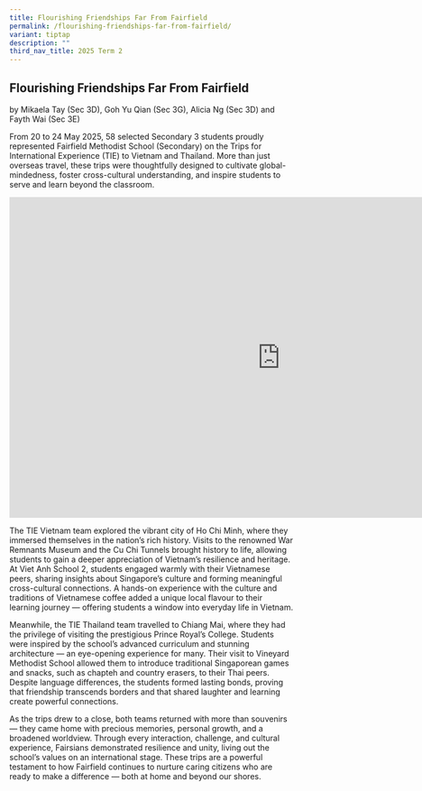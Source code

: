 ```yaml
---
title: Flourishing Friendships Far From Fairfield
permalink: /flourishing-friendships-far-from-fairfield/
variant: tiptap
description: ""
third_nav_title: 2025 Term 2
---
```

<h2>Flourishing Friendships Far From Fairfield</h2>
<p>by Mikaela Tay (Sec 3D), Goh Yu Qian (Sec 3G), Alicia Ng (Sec 3D) and
Fayth Wai (Sec 3E)</p>
<p>From 20 to 24 May 2025, 58 selected Secondary 3 students proudly represented
Fairfield Methodist School (Secondary) on the Trips for International Experience
(TIE) to Vietnam and Thailand. More than just overseas travel, these trips
were thoughtfully designed to cultivate global-mindedness, foster cross-cultural
understanding, and inspire students to serve and learn beyond the classroom.</p>
<div class="iframe-wrapper">
<iframe height="569" width="960" allowfullscreen="true" frameborder="0" src="https://docs.google.com/presentation/d/e/2PACX-1vTjJniKnn4FxwiBpq_h3L0CPzbcz43MwF9wCGbdU5E_-Ps69APfUZyGeuzZ2LJZXf0gOM64NIwbmkzq/pubembed?start=true&amp;loop=true&amp;delayms=3000"></iframe>
</div>
<p></p>
<p>The TIE Vietnam team explored the vibrant city of Ho Chi Minh, where they
immersed themselves in the nation’s rich history. Visits to the renowned
War Remnants Museum and the Cu Chi Tunnels brought history to life, allowing
students to gain a deeper appreciation of Vietnam’s resilience and heritage.
At Viet Anh School 2, students engaged warmly with their Vietnamese peers,
sharing insights about Singapore’s culture and forming meaningful cross-cultural
connections. A hands-on experience with the culture and traditions of Vietnamese
coffee added a unique local flavour to their learning journey — offering
students a window into everyday life in Vietnam.</p>
<p>Meanwhile, the TIE Thailand team travelled to Chiang Mai, where they had
the privilege of visiting the prestigious Prince Royal’s College. Students
were inspired by the school’s advanced curriculum and stunning architecture
— an eye-opening experience for many. Their visit to Vineyard Methodist
School allowed them to introduce traditional Singaporean games and snacks,
such as chapteh and country erasers, to their Thai peers. Despite language
differences, the students formed lasting bonds, proving that friendship
transcends borders and that shared laughter and learning create powerful
connections.</p>
<p>As the trips drew to a close, both teams returned with more than souvenirs
— they came home with precious memories, personal growth, and a broadened
worldview. Through every interaction, challenge, and cultural experience,
Fairsians demonstrated resilience and unity, living out the school’s values
on an international stage. These trips are a powerful testament to how
Fairfield continues to nurture caring citizens who are ready to make a
difference — both at home and beyond our shores.</p>